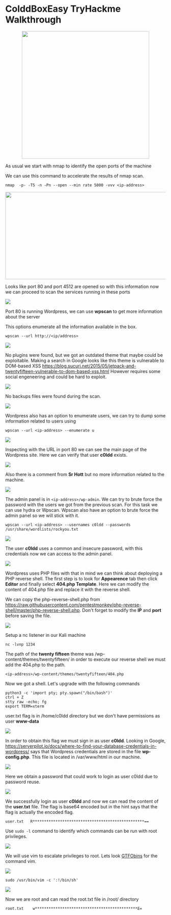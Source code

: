 # ColddBoxEasy TryHackme Walkthrough

<p align="center">
  <img width="400" height="400" src="https://github.com/ceortiz33/tryhackme/blob/main/ColddBox:Easy/images/Colddbox.png">
</p>

As usual we start with nmap to identify the open ports of the machine

We can use this command to accelerate the results of nmap scan.

`nmap  -p- -T5 -n -Pn --open --min rate 5000 -vvv <ip-address>`

<p align="center">
  <img width="886" height="274" src="https://github.com/ceortiz33/tryhackme/blob/main/ColddBox:Easy/images/nmap1.png">
</p>




Looks like port 80 and port 4512 are opened so with this information now we can proceed to scan the services running in these ports

![](images/nmap2.png)

Port 80 is running Wordpress, we can use **wpscan** to get more information about the server

This options enumerate all the information available in the box.

`wpscan --url http://<ip/address>`

![](images/wpscan1.png)

No plugins were found, but we got an outdated theme that maybe could be exploitable. Making a search in Google looks like this theme is vulnerable to DOM-based XSS https://blog.sucuri.net/2015/05/jetpack-and-twentyfifteen-vulnerable-to-dom-based-xss.html However requires some social engeneering and could be hard to exploit.

![](images/wpscan2.png)

No backups files were found during the scan.

![](images/wpscan3.png)

Wordpress also has an option to enumerate users, we can try to dump some information related to users using 

`wpscan --url <ip-address> --enumerate u`

![](images/users.png)

Inspecting with the URL in port 80 we can see the main page of the Wordpress site. Here we can verify that user **c0ldd** exists.

![](images/main_page.png)

Also there is a comment from **Sr Hott** but no more information related to the machine.

![](images/comment.png)

The admin panel is in `<ip-address>/wp-admin`. We can try to brute force the password with the users we got from the previous scan. For this task we can use hydra or Wpscan.
Wpscan also have an option to brute force the admin panel so we will stick with it.

`wpscan --url <ip-address> --usernames c0ldd --passwords /usr/share/wordlists/rockyou.txt`

![](images/wpscred.png)

The user **c0ldd** uses a common and insecure password, with this credentials now we can access to the admin panel.

![](images/dashboard.png)

Wordpress uses PHP files with that in mind we can think about deploying a PHP reverse shell. The first step is to look for **Appearence** tab then click **Editor** and finally select **404.php Template**.
Here we can modify the content of 404.php file and replace it with the reverse shell. 

We can copy the php-reverse-shell.php from https://raw.githubusercontent.com/pentestmonkey/php-reverse-shell/master/php-reverse-shell.php. Don't forget to modify the **IP** and **port** before saving the file.

![](images/revshell1.png)

Setup a nc listener in our Kali machine

`nc -lvnp 1234`

The path of the **twenty fifteen** theme was /wp-content/themes/twentyfifteen/ in order to execute our reverse shell we must add the 404.php to the path.

`<ip-address>/wp-content/themes/twentyfifteen/404.php`

Now we got a shell. Let's upgrade with the following commands

```
python3 -c 'import pty; pty.spawn("/bin/bash")'
ctrl + Z
stty raw -echo; fg
export TERM=xterm
```

user.txt flag is in /home/c0ldd directory but we don't have permissions as user **www-data**

![](images/failuser.png)

In order to obtain this flag we must sign in as user **c0ldd**. Looking in Google, https://serverpilot.io/docs/where-to-find-your-database-credentials-in-wordpress/ says that Wordpress credentials are stored in the file **wp-config.php**. This file is located in /var/www/html in our machine.

![](images/wp-config.png)

Here we obtain a password that could work to login as user c0ldd due to password reuse.

![](images/c0lddpass.png)

We successfully login as user **c0ldd** and now we can read the content of the **user.txt** file. The flag is base64 encoded but in the hint says that the flag is actually the encoded flag.

`user.txt   R*************************************************==`

Use `sudo -l` command to identify which commands can be run with root privileges.

![](images/privesc.png)

We will use vim to escalate privileges to root. Lets look [GTFObins](https://gtfobins.github.io/gtfobins/vim/) for the command vim.

![](images/gtfobins1.png)

`sudo /usr/bin/vim -c ':!/bin/sh'`

![](images/root.png)

Now we are root and can read the root.txt file in /root/ directory

`root.txt    w*********************************************E=`
